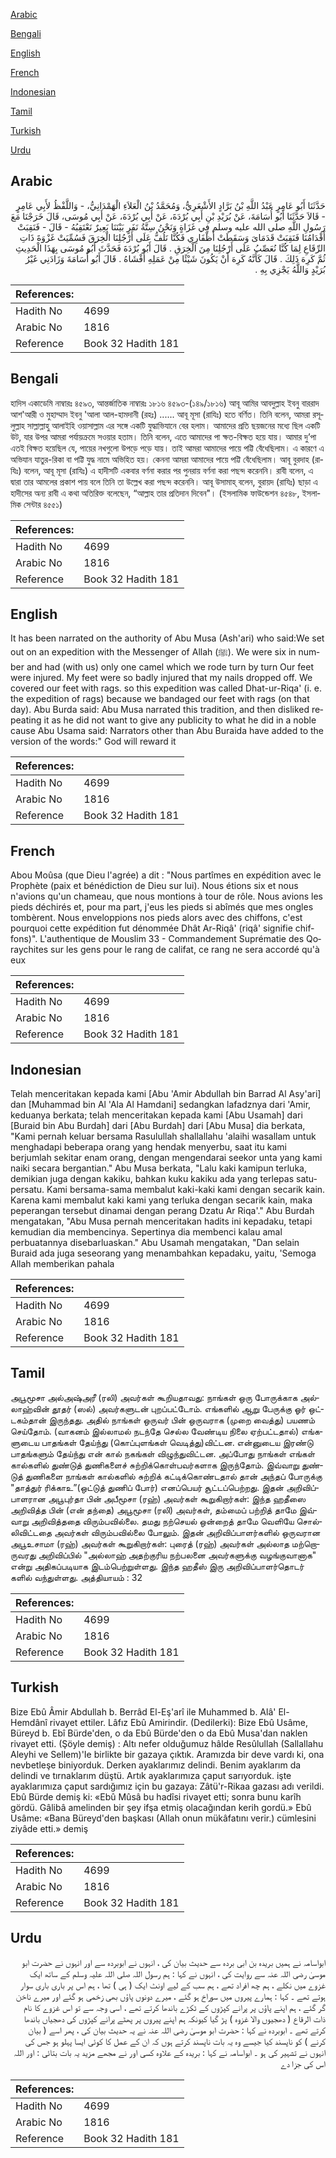 [Arabic](#arabic)

[Bengali](#bengali)

[English](#english)

[French](#french)

[Indonesian](#indonesian)

[Tamil](#tamil)

[Turkish](#turkish)

[Urdu](#urdu)

## Arabic


<div dir="rtl" lang="ar" style={{fontSize:'larger',backgroundColor:'#f8f9fa',padding:20}}>
حَدَّثَنَا أَبُو عَامِرٍ عَبْدُ اللَّهِ بْنُ بَرَّادٍ الأَشْعَرِيُّ، وَمُحَمَّدُ بْنُ الْعَلاَءِ الْهَمْدَانِيُّ، - وَاللَّفْظُ لأَبِي عَامِرٍ - قَالاَ حَدَّثَنَا أَبُو أُسَامَةَ، عَنْ بُرَيْدِ بْنِ أَبِي بُرْدَةَ، عَنْ أَبِي بُرْدَةَ، عَنْ أَبِي مُوسَى، قَالَ خَرَجْنَا مَعَ رَسُولِ اللَّهِ صلى الله عليه وسلم فِي غَزَاةٍ وَنَحْنُ سِتَّةُ نَفَرٍ بَيْنَنَا بَعِيرٌ نَعْتَقِبُهُ - قَالَ - فَنَقِبَتْ أَقْدَامُنَا فَنَقِبَتْ قَدَمَاىَ وَسَقَطَتْ أَظْفَارِي فَكُنَّا نَلُفُّ عَلَى أَرْجُلِنَا الْخِرَقَ فَسُمِّيَتْ غَزْوَةَ ذَاتِ الرِّقَاعِ لِمَا كُنَّا نُعَصِّبُ عَلَى أَرْجُلِنَا مِنَ الْخِرَقِ ‏.‏ قَالَ أَبُو بُرْدَةَ فَحَدَّثَ أَبُو مُوسَى بِهَذَا الْحَدِيثِ ثُمَّ كَرِهَ ذَلِكَ ‏.‏ قَالَ كَأَنَّهُ كَرِهَ أَنْ يَكُونَ شَيْئًا مِنْ عَمَلِهِ أَفْشَاهُ ‏.‏ قَالَ أَبُو أُسَامَةَ وَزَادَنِي غَيْرُ بُرَيْدٍ وَاللَّهُ يَجْزِي بِهِ ‏.‏
</div>
<div style={{backgroundColor:'#f8f9fa',padding:20, marginBottom: 10}}><table> <thead> <tr> <th>References:</th> <th></th> </tr> </thead> <tbody><tr><td>Hadith No</td><td>4699</td></tr><tr><td>Arabic No</td><td>1816</td></tr><tr><td>Reference</td><td>Book 32 Hadith 181</td></tr></tbody></table></div>

## Bengali


<div dir="ltr" lang="bn" style={{fontSize:'larger',backgroundColor:'#f8f9fa',padding:20}}>
হাদিস একাডেমি নাম্বারঃ ৪৫৯৩, আন্তর্জাতিক নাম্বারঃ ১৮১৬ ৪৫৯৩-(১৪৯/১৮১৬) আবূ আমির আবদুল্লাহ ইবনু বাররাদ আশ'আরী ও মুহাম্মাদ ইবনু 'আলা আল-হামদানী (রহঃ) ...... আবূ মূসা (রাযিঃ) হতে বর্ণিত। তিনি বলেন, আমরা রসূলুল্লাহ সাল্লাল্লাহু আলাইহি ওয়াসাল্লাম এর সঙ্গে একটি যুদ্ধাভিযানে বের হলাম। আমাদের প্রতি ছয়জনের মধ্যে ছিল একটি উট, যার উপর আমরা পর্যায়ক্রমে সওয়ার হতাম। তিনি বলেন, এতে আমাদের পা ক্ষত-বিক্ষত হয়ে যায়। আমার দু’পা এতই বিক্ষত হয়েছিল যে, পায়ের নখগুলো উপড়ে পড়ে যায়। তাই আমরা আমাদের পায়ে পট্টি বেঁধেছিলাম। এ কারণে এ অভিযান যাতুর-রিকা বা পট্টি যুদ্ধ নামে অভিহিত হয়। কেননা আমরা আমাদের পায়ে পট্টি বেঁধেছিলাম। আবূ বুরদাহ (রাযিঃ) বলেন, আবূ মূসা (রাযিঃ) এ হাদীসটি একবার বর্ণনা করার পর পুনরায় বর্ণনা করা পছন্দ করেননি। রাবী বলেন, এ দ্বারা তার আমলের প্রকাশ পায় বলে তিনি তা উল্লেখ করা পছন্দ করেননি। আবূ উসামাহ্ বলেন, বুরায়দ (রাযিঃ) ছাড়া এ হাদীসের অন্য রাবী এ কথা অতিরিক্ত বলেছেন, “আল্লাহ তার প্রতিদান দিবেন"। (ইসলামিক ফাউন্ডেশন ৪৫৪৮, ইসলামিক সেন্টার ৪৫৫১)
</div>
<div style={{backgroundColor:'#f8f9fa',padding:20, marginBottom: 10}}><table> <thead> <tr> <th>References:</th> <th></th> </tr> </thead> <tbody><tr><td>Hadith No</td><td>4699</td></tr><tr><td>Arabic No</td><td>1816</td></tr><tr><td>Reference</td><td>Book 32 Hadith 181</td></tr></tbody></table></div>

## English


<div dir="ltr" lang="en" style={{fontSize:'larger',backgroundColor:'#f8f9fa',padding:20}}>
It has been narrated on the authority of Abu Musa (Ash'ari) who said:We set out on an expedition with the Messenger of Allah (ﷺ). We were six in number and had (with us) only one camel which we rode turn by turn Our feet were injured. My feet were so badly injured that my nails dropped off. We covered our feet with rags. so this expedition was called Dhat-ur-Riqa' (i. e. the expedition of rags) because we bandaged our feet with rags (on that day). Abu Burda said: Abu Musa narrated this tradition, and then disliked repeating it as he did not want to give any publicity to what he did in a noble cause Abu Usama said: Narrators other than Abu Buraida have added to the version of the words:" God will reward it
</div>
<div style={{backgroundColor:'#f8f9fa',padding:20, marginBottom: 10}}><table> <thead> <tr> <th>References:</th> <th></th> </tr> </thead> <tbody><tr><td>Hadith No</td><td>4699</td></tr><tr><td>Arabic No</td><td>1816</td></tr><tr><td>Reference</td><td>Book 32 Hadith 181</td></tr></tbody></table></div>

## French


<div dir="ltr" lang="fr" style={{fontSize:'larger',backgroundColor:'#f8f9fa',padding:20}}>
Abou Moûsa (que Dieu l'agrée) a dit : "Nous partîmes en expédition avec le Prophète (paix et bénédiction de Dieu sur lui). Nous étions six et nous n'avions qu'un chameau, que nous montions à tour de rôle. Nous avions les pieds déchirés et, pour ma part, j'eus les pieds si abîmés que mes ongles tombèrent. Nous enveloppions nos pieds alors avec des chiffons, c'est pourquoi cette expédition fut dénommée Dhât Ar-Riqâ' (riqâ' signifie chiffons)". L'authentique de Mouslim 33 - Commandement Suprématie des Qoraychites sur les gens pour le rang de califat, ce rang ne sera accordé qu'à eux
</div>
<div style={{backgroundColor:'#f8f9fa',padding:20, marginBottom: 10}}><table> <thead> <tr> <th>References:</th> <th></th> </tr> </thead> <tbody><tr><td>Hadith No</td><td>4699</td></tr><tr><td>Arabic No</td><td>1816</td></tr><tr><td>Reference</td><td>Book 32 Hadith 181</td></tr></tbody></table></div>

## Indonesian


<div dir="ltr" lang="id" style={{fontSize:'larger',backgroundColor:'#f8f9fa',padding:20}}>
Telah menceritakan kepada kami [Abu 'Amir Abdullah bin Barrad Al Asy'ari] dan [Muhammad bin Al 'Ala Al Hamdani] sedangkan lafadznya dari 'Amir, keduanya berkata; telah menceritakan kepada kami [Abu Usamah] dari [Buraid bin Abu Burdah] dari [Abu Burdah] dari [Abu Musa] dia berkata, "Kami pernah keluar bersama Rasulullah shallallahu 'alaihi wasallam untuk menghadapi beberapa orang yang hendak menyerbu, saat itu kami berjumlah sekitar enam orang, dengan mengendarai seekor unta yang kami naiki secara bergantian." Abu Musa berkata, "Lalu kaki kamipun terluka, demikian juga dengan kakiku, bahkan kuku kakiku ada yang terlepas satu-persatu. Kami bersama-sama membalut kaki-kaki kami dengan secarik kain. Karena kami membalut kaki kami yang terluka dengan secarik kain, maka peperangan tersebut dinamai dengan perang Dzatu Ar Riqa'." Abu Burdah mengatakan, "Abu Musa pernah menceritakan hadits ini kepadaku, tetapi kemudian dia membencinya. Sepertinya dia membenci kalau amal perbuatannya disebarluaskan." Abu Usamah mengatakan, "Dan selain Buraid ada juga seseorang yang menambahkan kepadaku, yaitu, 'Semoga Allah memberikan pahala
</div>
<div style={{backgroundColor:'#f8f9fa',padding:20, marginBottom: 10}}><table> <thead> <tr> <th>References:</th> <th></th> </tr> </thead> <tbody><tr><td>Hadith No</td><td>4699</td></tr><tr><td>Arabic No</td><td>1816</td></tr><tr><td>Reference</td><td>Book 32 Hadith 181</td></tr></tbody></table></div>

## Tamil


<div dir="ltr" lang="ta" style={{fontSize:'larger',backgroundColor:'#f8f9fa',padding:20}}>
அபூமூசா அல்அஷ்அரீ (ரலி) அவர்கள் கூறியதாவது: நாங்கள் ஒரு போருக்காக அல்லாஹ்வின் தூதர் (ஸல்) அவர்களுடன் புறப்பட்டோம். எங்களில் ஆறு பேருக்கு ஓர் ஒட்டகம்தான் இருந்தது. அதில் நாங்கள் ஒருவர் பின் ஒருவராக (முறை வைத்து) பயணம் செய்தோம். (வாகனம் இல்லாமல் நடந்தே செல்ல வேண்டிய நிலை ஏற்பட்டதால்) எங்களுடைய பாதங்கள் தேய்ந்து (கொப்புளங்கள் வெடித்து)விட்டன. என்னுடைய இரண்டு பாதங்களும் தேய்ந்து என் கால் நகங்கள் விழுந்துவிட்டன. அப்போது நாங்கள் எங்கள் கால்களில் துண்டுத் துணிகளைச் சுற்றிக்கொள்பவர்களாக இருந்தோம். இவ்வாறு துண்டுத் துணிகளை நாங்கள் கால்களில் சுற்றிக் கட்டிக்கொண்டதால் தான் அந்தப் போருக்கு "தாத்துர் ரிக்காஉ”(ஒட்டுத் துணிப் போர்) எனப்பெயர் சூட்டப்பெற்றது. இதன் அறிவிப்பாளரான அபூபுர்தா பின் அபீமூசா (ரஹ்) அவர்கள் கூறுகிறார்கள்: இந்த ஹதீஸை அறிவித்த பின் (என் தந்தை) அபூமூசா (ரலி) அவர்கள், தம்மைப் பற்றித் தாமே இவ்வாறு அறிவித்ததை விரும்பவில்லை. தமது நற்செயல் ஒன்றைத் தாமே வெளியே சொல்லிவிட்டதை அவர்கள் விரும்பவில்லை போலும். இதன் அறிவிப்பாளர்களில் ஒருவரான அபூஉசாமா (ரஹ்) அவர்கள் கூறுகிறார்கள்: புரைத் (ரஹ்) அவர்கள் அல்லாத மற்றொருவரது அறிவிப்பில் "அல்லாஹ் அதற்குரிய நற்பலனை அவர்களுக்கு வழங்குவானாக" என்று அதிகப்படியாக இடம்பெற்றுள்ளது. இந்த ஹதீஸ் இரு அறிவிப்பாளர்தொடர் களில் வந்துள்ளது. அத்தியாயம் : 32
</div>
<div style={{backgroundColor:'#f8f9fa',padding:20, marginBottom: 10}}><table> <thead> <tr> <th>References:</th> <th></th> </tr> </thead> <tbody><tr><td>Hadith No</td><td>4699</td></tr><tr><td>Arabic No</td><td>1816</td></tr><tr><td>Reference</td><td>Book 32 Hadith 181</td></tr></tbody></table></div>

## Turkish


<div dir="ltr" lang="tr" style={{fontSize:'larger',backgroundColor:'#f8f9fa',padding:20}}>
Bize Ebû Âmir Abdullah b. Berrâd El-Eş'arî ile Muhammed b. Alâ' El-Hemdânî rivayet ettiler. Lâfız Ebû Amirindir. (Dedilerki): Bize Ebû Usâme, Büreyd b. Ebî Bürde'den, o da Ebû Bürde'den o da Ebû Musa'dan naklen rivayet etti. (Şöyle demiş) : Altı nefer olduğumuz hâlde Resûlullah (Sallallahu Aleyhi ve Sellem)'Ie birlikte bir gazaya çıktık. Aramızda bir deve vardı ki, ona nevbetleşe biniyorduk. Derken ayaklarımız delindi. Benim ayaklarım da delindi ve tırnaklarım düştü. Artık ayaklarımıza çaput sarıyorduk. işte ayaklarımıza çaput sardığımız için bu gazaya: Zâtü'r-Rikaa gazası adı verildi. Ebû Bürde demiş ki: «Ebû Mûsâ bu hadîsi rivayet etti; sonra bunu karîh gördü. Gâlibâ amelinden bir şey ifşa etmiş olacağından kerih gordü.» Ebû Usâme: «Bana Büreyd'den başkası (Allah onun mükâfatını verir.) cümlesini ziyâde etti.» demiş
</div>
<div style={{backgroundColor:'#f8f9fa',padding:20, marginBottom: 10}}><table> <thead> <tr> <th>References:</th> <th></th> </tr> </thead> <tbody><tr><td>Hadith No</td><td>4699</td></tr><tr><td>Arabic No</td><td>1816</td></tr><tr><td>Reference</td><td>Book 32 Hadith 181</td></tr></tbody></table></div>

## Urdu


<div dir="rtl" lang="ur" style={{fontSize:'larger',backgroundColor:'#f8f9fa',padding:20}}>
ابواسامہ نے ہمیں بریدہ بن ابی بردہ سے حدیث بیان کی ، انہوں نے ابوبردہ سے اور انہوں نے حضرت ابو موسیٰ رضی اللہ عنہ سے روایت کی ، انہوں نے کہا : ہم رسول اللہ صلی اللہ علیہ وسلم کے ساتھ ایک غزوے میں نکلے ، ہم چھ افراد تھے ، ہم سب کے لیے اونٹ ایک ( ہی ) تھا ، ہم اس پر باری باری سوار ہوتے تھے ۔ کہا : ہمارے پیروں میں سوراخ ہو گئے ، میرے دونوں پاؤں بھی زخمی ہو گئے اور میرے ناخن گر گئے ، ہم اپنے پاؤں پر پرانے کپڑوں کے ٹکڑے باندھا کرتے تھے ، اسی وجہ سے تو اس غزوے کا نام ذات الرقاع ( دھجیوں والا غزوہ ) پڑ گیا کیونکہ ہم اپنے پیروں پر پھٹے پرانے کپڑوں کی دھجیاں باندھا کرتے تھے ۔ ابوبردہ نے کہا : حضرت ابو موسیٰ رضی اللہ عنہ نے یہ حدیث بیان کی ، پھر اسے ( بیان کرنے ) کو ناپسند کیا جیسے وہ یہ بات ناپسند کرتے ہوں کہ ان کے عمل کا کوئی ایسا پہلو ہو جس کی انہوں نے تشہیر کی ہو ۔ ابواسامہ نے کہا : بریدہ کے علاوہ کسی اور نے مجھے مزید یہ بات بتائی : اور اللہ اس کی جزا دے
</div>
<div style={{backgroundColor:'#f8f9fa',padding:20, marginBottom: 10}}><table> <thead> <tr> <th>References:</th> <th></th> </tr> </thead> <tbody><tr><td>Hadith No</td><td>4699</td></tr><tr><td>Arabic No</td><td>1816</td></tr><tr><td>Reference</td><td>Book 32 Hadith 181</td></tr></tbody></table></div>